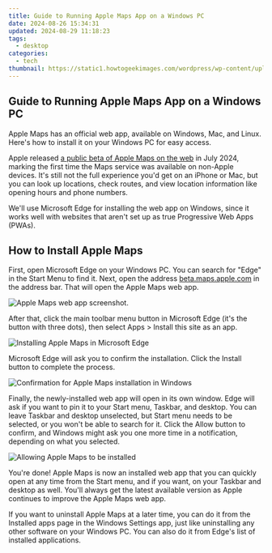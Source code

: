 ```yaml
---
title: Guide to Running Apple Maps App on a Windows PC
date: 2024-08-26 15:34:31
updated: 2024-08-29 11:18:23
tags:
  - desktop
categories:
  - tech
thumbnail: https://static1.howtogeekimages.com/wordpress/wp-content/uploads/2024/07/apple-maps.jpg
---
```


## Guide to Running Apple Maps App on a Windows PC

Apple Maps has an official web app, available on Windows, Mac, and Linux. Here's how to install it on your Windows PC for easy access.

 Apple released [a public beta of Apple Maps on the web](https://www.apple.com/newsroom/2024/07/apple-maps-on-the-web-launches-in-beta/) in July 2024, marking the first time the Maps service was available on non-Apple devices. It's still not the full experience you'd get on an iPhone or Mac, but you can look up locations, check routes, and view location information like opening hours and phone numbers.

 We'll use Microsoft Edge for installing the web app on Windows, since it works well with websites that aren't set up as true Progressive Web Apps (PWAs).

##  How to Install Apple Maps

 First, open Microsoft Edge on your Windows PC. You can search for "Edge" in the Start Menu to find it. Next, open the address [beta.maps.apple.com](https://beta.maps.apple.com/) in the address bar. That will open the Apple Maps web app.

![Apple Maps web app screenshot.](https://static1.howtogeekimages.com/wordpress/wp-content/uploads/2024/07/clipboard-jul-30-2024-at-12-19-pm.png) 

 After that, click the main toolbar menu button in Microsoft Edge (it's the button with three dots), then select Apps > Install this site as an app.

![Installing Apple Maps in Microsoft Edge](https://static1.howtogeekimages.com/wordpress/wp-content/uploads/2024/07/clipboard-jul-30-2024-at-12-19-pm-2.png) 

 Microsoft Edge will ask you to confirm the installation. Click the Install button to complete the process.

![Confirmation for Apple Maps installation in Windows](https://static1.howtogeekimages.com/wordpress/wp-content/uploads/2024/07/clipboard-jul-30-2024-at-12-23-pm.png) 

 Finally, the newly-installed web app will open in its own window. Edge will ask if you want to pin it to your Start menu, Taskbar, and desktop. You can leave Taskbar and desktop unselected, but Start menu needs to be selected, or you won't be able to search for it. Click the Allow button to confirm, and Windows might ask you one more time in a notification, depending on what you selected.

![Allowing Apple Maps to be installed](https://static1.howtogeekimages.com/wordpress/wp-content/uploads/2024/07/clipboard-jul-30-2024-at-12-23-pm-2.png) 

 You're done! Apple Maps is now an installed web app that you can quickly open at any time from the Start menu, and if you want, on your Taskbar and desktop as well. You'll always get the latest available version as Apple continues to improve the Apple Maps web app.

 If you want to uninstall Apple Maps at a later time, you can do it from the Installed apps page in the Windows Settings app, just like uninstalling any other software on your Windows PC. You can also do it from Edge's list of installed applications.

<ins class="adsbygoogle"
     style="display:block"
     data-ad-format="autorelaxed"
     data-ad-client="ca-pub-7571918770474297"
     data-ad-slot="1223367746"></ins>



<ins class="adsbygoogle"
     style="display:block"
     data-ad-client="ca-pub-7571918770474297"
     data-ad-slot="8358498916"
     data-ad-format="auto"
     data-full-width-responsive="true"></ins>
